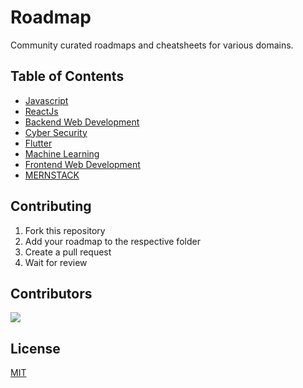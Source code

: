 # Roadmap
Community curated roadmaps and cheatsheets for various domains.

## Table of Contents

- [Javascript](/Javascript/Readme.md)
- [ReactJs](/Reactjs/Readme.md)
- [Backend Web Development](/Backend%20Web%20Development/Readme.md)
- [Cyber Security](/Cyber%20Security/Readme.md)
- [Flutter](/Flutter/Readme.md)
- [Machine Learning](/Machine%20Learning/Readme.md)
- [Frontend Web Development](/Frontend%20Web%20Development/Readme.md)
- [MERNSTACK](/MERNSTACK/Readme.md)
    
## Contributing

1. Fork this repository
2. Add your roadmap to the respective folder
3. Create a pull request
4. Wait for review


## Contributors

<a href="https://github.com/askbuddie/roadmap/graphs/contributors">
  <img src="https://contrib.rocks/image?repo=askbuddie/roadmap" />
</a>



## License

[MIT](/LICENSE)

